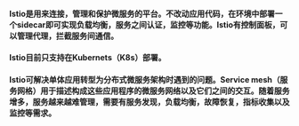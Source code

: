 #### Istio是用来连接，管理和保护微服务的平台。不改动应用代码，在环境中部署一个sidecar即可实现负载均衡，服务之间认证，监控等功能。Istio有控制面板，可以管理代理，拦截服务间通信。

#### Istio目前只支持在Kubernets（K8s）部署。

#### Istio可解决单体应用转型为分布式微服务架构时遇到的问题。Service mesh（服务网格）用于描述构成这些应用程序的微服务网络以及它们之间的交互。随着服务增多，服务越来越难管理，需要有服务发现，负载均衡，故障恢复，指标收集以及监控等需求。
